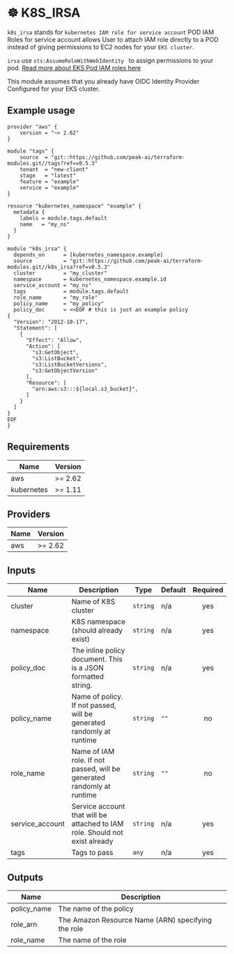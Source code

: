 # ☸ K8S_IRSA

`k8s_irsa` stands for `kubernetes IAM role for service account`
POD IAM Roles for service account allows User to attach IAM role directly to a POD instead of giving permissions to EC2 nodes for your `EKS cluster`.

`irsa` use `sts:AssumeRoleWithWebIdentity ` to assign permissions to your pod.
[Read more about EKS Pod IAM roles here](https://aws.amazon.com/about-aws/whats-new/2019/09/amazon-eks-adds-support-to-assign-iam-permissions-to-kubernetes-service-accounts/#:~:text=Now%2C%20Amazon%20EKS%20allows%20you,individual%20pod%20that%20you%20run.)

This module assumes that you already have OIDC Identity Provider Configured for your EKS cluster.

## Example usage

```hcl
provider "aws" {
    version = "~> 2.62"
}

module "tags" {
    source  = "git::https://github.com/peak-ai/terraform-modules.git//tags?ref=v0.5.3"
    tenant  = "new-client"
    stage   = "latest"
    feature = "example"
    service = "example"
}

resource "kubernetes_namespace" "example" {
  metadata {
    labels = module.tags.default
    name   = "my_ns"
  }
}

module "k8s_irsa" {
  depends_on      = [kubernetes_namespace.example]
  source          = "git::https://github.com/peak-ai/terraform-modules.git//k8s_irsa?ref=v0.5.3"
  cluster         = "my_cluster"
  namespace       = kubernetes_namespace.example.id
  service_account = "my_ns"
  tags            = module.tags.default
  role_name       = "my_role"
  policy_name     = "my_policy"
  policy_doc      = <<EOF # this is just an example policy
{
  "Version": "2012-10-17",
  "Statement": [
    {
      "Effect": "Allow",
      "Action": [
        "s3:GetObject",
        "s3:ListBucket",
        "s3:ListBucketVersions",
        "s3:GetObjectVersion"
      ],
      "Resource": [
        "arn:aws:s3:::${local.s3_bucket}",
      ]
    }
  ]
}
EOF
}
```

## Requirements

| Name | Version |
|------|---------|
| aws | >= 2.62 |
| kubernetes | >= 1.11 |

## Providers

| Name | Version |
|------|---------|
| aws | >= 2.62 |

## Inputs

| Name | Description | Type | Default | Required |
|------|-------------|------|---------|:--------:|
| cluster | Name of K8S cluster | `string` | n/a | yes |
| namespace | K8S namespace (should already exist) | `string` | n/a | yes |
| policy\_doc | The inline policy document. This is a JSON formatted string. | `string` | n/a | yes |
| policy\_name | Name of policy. If not passed, will be generated randomly at runtime | `string` | `""` | no |
| role\_name | Name of IAM role. If not passed, will be generated randomly at runtime | `string` | `""` | no |
| service\_account | Service account that will be attached to IAM role. Should not exist already | `string` | n/a | yes |
| tags | Tags to pass | `any` | n/a | yes |

## Outputs

| Name | Description |
|------|-------------|
| policy\_name | The name of the policy |
| role\_arn | The Amazon Resource Name (ARN) specifying the role |
| role\_name | The name of the role |
